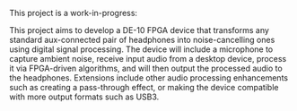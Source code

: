 This project is a work-in-progress:

This project aims to develop a DE-10 FPGA device that transforms any standard aux-connected pair of headphones into noise-cancelling ones using digital signal processing. The device will include a microphone to capture ambient noise, receive input audio from a desktop device, process it via FPGA-driven algorithms, and will then output the processed audio to the headphones. Extensions include other audio processing enhancements such as creating a pass-through effect, or making the device compatible with more output formats such as USB3.

